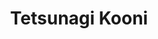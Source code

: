 --- 
title: "Tetsunagi Kooni"
publishdate: "2019-4-29T16:48:46+02:00"
src: "https://365manga.net/manga/tetsunagi-kooni"
image: "https://data.365manga.net/images/thumbnails/19586-tetsunagi-kooni.jpg"
description: "Demon girl who can't go home meets middle schooler who helps her get on in the human world."
---